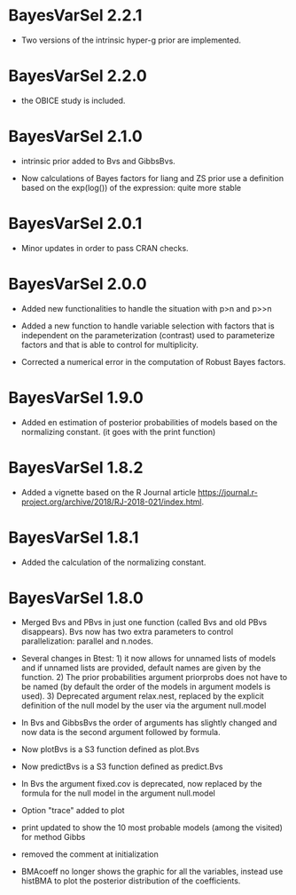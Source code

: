 # BayesVarSel 2.2.1
* Two versions of the intrinsic hyper-g prior are implemented.

# BayesVarSel 2.2.0
* the OBICE study is included.

# BayesVarSel 2.1.0
* intrinsic prior added to Bvs and GibbsBvs.

* Now calculations of Bayes factors for liang and ZS prior use a definition based on the exp(log()) of the expression: quite more stable

# BayesVarSel 2.0.1
* Minor updates in order to pass CRAN checks.

# BayesVarSel 2.0.0

* Added new functionalities to handle the situation with p>n and p>>n

* Added a new function to handle variable selection with factors that is independent on the parameterization (contrast) used to parameterize factors and that is able to control for multiplicity.

* Corrected a numerical error in the computation of Robust Bayes factors.

# BayesVarSel 1.9.0

* Added en estimation of posterior probabilities of models based on the normalizing constant. 
(it goes with the print function)

# BayesVarSel 1.8.2

* Added a vignette based on the R Journal article https://journal.r-project.org/archive/2018/RJ-2018-021/index.html.

# BayesVarSel 1.8.1

* Added the calculation of the normalizing constant.

# BayesVarSel 1.8.0

* Merged Bvs and PBvs in just one function (called Bvs and old PBvs disappears). Bvs now has two extra parameters to control parallelization: parallel and n.nodes.

* Several changes in Btest: 1) it now allows for unnamed lists of models and if unnamed lists are provided, default names are given by the function. 2) The prior probabilities argument priorprobs does not have to be named (by default the order of the models in argument models is used). 3) Deprecated argument relax.nest, replaced by the explicit definition of the null model by the user via the argument null.model

* In Bvs and GibbsBvs the order of arguments has slightly changed and now data is the second argument followed by formula.

* Now plotBvs is a S3 function defined as plot.Bvs

* Now predictBvs is a S3 function defined as predict.Bvs

* In Bvs the argument fixed.cov is deprecated, now replaced by the formula for the null model in the argument null.model

* Option "trace" added to plot

* print updated to show the 10 most probable models (among the visited) for method Gibbs

* removed the comment at initialization

* BMAcoeff no longer shows the graphic for all the variables, instead use histBMA to plot the posterior distribution of the coefficients. 
